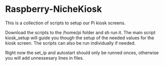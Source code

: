# Raspberry-NicheKiosk

This is a collection of scripts to setup our Pi kiosk screens.

Download the scripts to the /home/pi folder and sh run it.
The main script kiosk_setup will guide you though the setup of the needed values for the kiosk screen. The scripts can also be run individually if needed.

Right now the set_ip and autostart should only be runned onces, otherwise you will add unnessesary lines in files.
